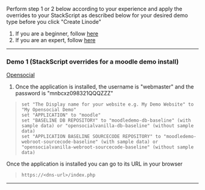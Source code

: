 Perform step 1 or 2 below according to your experience and apply the overrides to your StackScript as described below for your desired demo type before you click "Create Linode"

1. If you are a beginner, follow [here](./QuickStartDemosPrepBeginnerLevel.md)  
2. If you are an expert, follow [here](./QuickStartDemosPrepExpertLevel.md)

-------------------------

### Demo 1 (StackScript overrides for a moodle demo install)

[Opensocial](https://getopensocial.com)

1. Once the application is installed, the username is "webmaster" and the password is "mnbcxz098321QQQZZZ"  
 
>     set "The Display name for your website e.g. My Demo Website" to "My Opensocial Demo"  
>     set "APPLICATION" to "moodle"  
>     set "BASELINE DB REPOSITORY" to "moodledemo-db-baseline" (with sample data) or "opensocialvanilla-db-baseline" (without sample data)  
>     set "APPLICATION BASELINE SOURCECODE REPOSITORY" to "moodledemo-webroot-sourcecode-baseline" (with sample data) or "opensocialvanilla-webroot-sourcecode-baseline" (without sample data)

Once the application is installed you can go to its URL in your browser

>     https://<dns-url>/index.php

------------------------------

